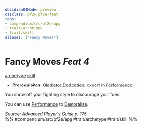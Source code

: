 ```yaml
---
obsidianUIMode: preview
cssclass: pf2e,pf2e-feat
tags:
- compendium/src/pf2e/apg
- trait/archetype
- trait/skill
aliases: ["Fancy Moves"]
---
```

# Fancy Moves  *Feat 4*  
[archetype](/rules/traits/archetype.md)  [skill](/rules/traits/skill.md)  

- **Prerequisites**: [Gladiator Dedication](/compendium/feats/gladiator-dedication-apg.md), expert in [Performance](/compendium/skills.md#Performance)

You show off your fighting style to discourage your foes.

You can use [Performance](/compendium/skills.md#Performance) to [Demoralize](/rules/actions/demoralize.md).

*Source: Advanced Player's Guide p. 175*  
%% #compendium/src/pf2e/apg #trait/archetype #trait/skill %%